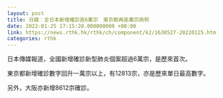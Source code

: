 ```yaml
---
layout: post
title: 日媒：全日本新增確診逾6萬宗　東京都再逾萬宗病例
date: 2022-01-25 17:15:28.000000000 +08:00
link: https://news.rthk.hk/rthk/ch/component/k2/1630527-20220125.htm
categories: rthk
---
```


日本傳媒報道，全國新增確診新型肺炎個案超過6萬宗，是歷來首次。

東京都新增確診數字回升一萬宗以上，有12813宗，亦是歷來單日最高數字。

另外，大阪亦新增8612宗確診。
